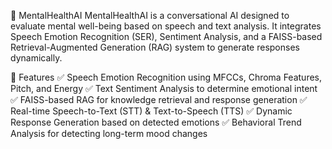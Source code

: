 🧠 MentalHealthAI
MentalHealthAI is a conversational AI designed to evaluate mental well-being based on speech and text analysis. It integrates Speech Emotion Recognition (SER), Sentiment Analysis, and a FAISS-based Retrieval-Augmented Generation (RAG) system to generate responses dynamically.

🌟 Features
✅ Speech Emotion Recognition using MFCCs, Chroma Features, Pitch, and Energy
✅ Text Sentiment Analysis to determine emotional intent
✅ FAISS-based RAG for knowledge retrieval and response generation
✅ Real-time Speech-to-Text (STT) & Text-to-Speech (TTS)
✅ Dynamic Response Generation based on detected emotions
✅ Behavioral Trend Analysis for detecting long-term mood changes